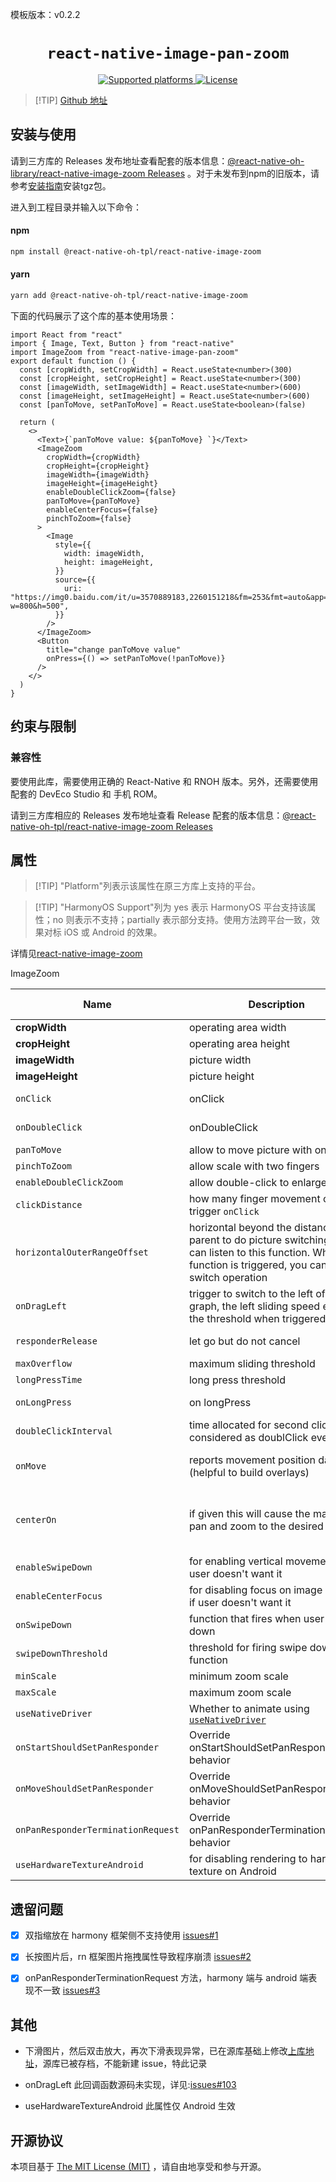 模板版本：v0.2.2

<p align="center">
  <h1 align="center"> <code>react-native-image-pan-zoom</code> </h1>
</p>
<p align="center">
        <a href="https://github.com/ascoders/react-native-image-zoom/blob/master">
        <img src="https://img.shields.io/badge/platforms-android%20|%20ios%20|%20harmony%20-lightgrey.svg" alt="Supported platforms" />
    </a>
    <a href="https://github.com/ascoders/react-native-image-zoom/blob/master/LICENSE">
        <img src="https://img.shields.io/badge/license-MIT-green.svg" alt="License" />
    </a>
</p>

> [!TIP] [Github 地址](https://github.com/react-native-oh-library/react-native-image-zoom)

## 安装与使用

请到三方库的 Releases 发布地址查看配套的版本信息：[@react-native-oh-library/react-native-image-zoom Releases](https://github.com/react-native-oh-library/react-native-image-zoom/releases) 。对于未发布到npm的旧版本，请参考[安装指南](/zh-cn/tgz-usage.md)安装tgz包。

进入到工程目录并输入以下命令：

<!-- tabs:start -->

#### **npm**

```bash
npm install @react-native-oh-tpl/react-native-image-zoom
```

#### **yarn**

```bash
yarn add @react-native-oh-tpl/react-native-image-zoom
```

<!-- tabs:end -->

下面的代码展示了这个库的基本使用场景：

```tsx
import React from "react"
import { Image, Text, Button } from "react-native"
import ImageZoom from "react-native-image-pan-zoom"
export default function () {
  const [cropWidth, setCropWidth] = React.useState<number>(300)
  const [cropHeight, setCropHeight] = React.useState<number>(300)
  const [imageWidth, setImageWidth] = React.useState<number>(600)
  const [imageHeight, setImageHeight] = React.useState<number>(600)
  const [panToMove, setPanToMove] = React.useState<boolean>(false)

  return (
    <>
      <Text>{`panToMove value: ${panToMove} `}</Text>
      <ImageZoom
        cropWidth={cropWidth}
        cropHeight={cropHeight}
        imageWidth={imageWidth}
        imageHeight={imageHeight}
        enableDoubleClickZoom={false}
        panToMove={panToMove}
        enableCenterFocus={false}
        pinchToZoom={false}
      >
        <Image
          style={{
            width: imageWidth,
            height: imageHeight,
          }}
          source={{
            uri: "https://img0.baidu.com/it/u=3570889183,2260151218&fm=253&fmt=auto&app=138&f=JPEG?w=800&h=500",
          }}
        />
      </ImageZoom>
      <Button
        title="change panToMove value"
        onPress={() => setPanToMove(!panToMove)}
      />
    </>
  )
}
```

## 约束与限制

### 兼容性

要使用此库，需要使用正确的 React-Native 和 RNOH 版本。另外，还需要使用配套的 DevEco Studio 和 手机 ROM。

请到三方库相应的 Releases 发布地址查看 Release 配套的版本信息：[@react-native-oh-tpl/react-native-image-zoom Releases](https://github.com/react-native-oh-library/react-native-image-zoom/releases)

## 属性

> [!TIP] "Platform"列表示该属性在原三方库上支持的平台。

> [!TIP] "HarmonyOS Support"列为 yes 表示 HarmonyOS 平台支持该属性；no 则表示不支持；partially 表示部分支持。使用方法跨平台一致，效果对标 iOS 或 Android 的效果。

详情见[react-native-image-zoom](https://github.com/ascoders/react-native-image-zoom)

ImageZoom

| Name   | Description          | Type          | Required | Platform | HarmonyOS Support |   
| ---- | ------------------ | ----------------------- | -------- | -------- | ----------------- | 
| **cropWidth**   | operating area width              | number      | YES      | ALL      | YES    |           
| **cropHeight**           | operating area height                                                                                                                                                 | number                                                                                                                             | YES      | ALL      | YES               |                                                                                            
| **imageWidth**           | picture width                                                                                                                                                         | number                                                                                                                             | YES      | ALL      | YES                                                                                                           
| **imageHeight**          | picture height                                                                                                                                                        | number                                                                                                                             | YES      | ALL      | YES                                                                                                           |
| `onClick`                          | onClick                                                                                                                                                               | (eventParams: [IOnClick](https://github.com/ascoders/react-native-image-zoom/blob/master/src/image-zoom/image-zoom.type.ts))=>void | NO       | ALL      | YES                                                                                                           |
| `onDoubleClick`                    | onDoubleClick                                                                                                                                                         | (eventParams: IOnClick)=>void                                                                                                      | NO       | ALL      | YES               |                                                                                            
| `panToMove`                        | allow to move picture with one finger                                                                                                                                 | boolean                                                                                                                            | NO       | ALL      | YES               |                                                                                            
| `pinchToZoom`                      | allow scale with two fingers                                                                                                                                          | boolean                                                                                                                            | NO       | ALL      | YES               |                                                                                            
| `enableDoubleClickZoom`            | allow double-click to enlarge                                                                                                                                         | boolean                                                                                                                            | NO       | ALL      | YES               |                                                                                            
| `clickDistance`                    | how many finger movement can also trigger `onClick`                                                                                                                   | number                                                                                                                             | NO       | ALL      | YES               |                                                                                            
| `horizontalOuterRangeOffset`       | horizontal beyond the distance, the parent to do picture switching, you can listen to this function. When this function is triggered, you can do the switch operation | (offsetX?: number)=>void                                                                                                           | NO       | ALL      | YES               |                                                                                            
| `onDragLeft`                       | trigger to switch to the left of the graph, the left sliding speed exceeds the threshold when triggered                                                               | ()=>void                                                                                                                           | NO       | \        | NO                | 
| `responderRelease`                 | let go but do not cancel                                                                                                                                              | (vx: number)=>void                                                                                                                 | NO       | ALL      | YES               |                                                                                            
| `maxOverflow`                      | maximum sliding threshold                                                                                                                                             | number                                                                                                                             | NO       | ALL      | YES               |                                                                                            
| `longPressTime`                    | long press threshold                                                                                                                                                  | number                                                                                                                             | NO       | ALL      | YES               |                                                                                            
| `onLongPress`                      | on longPress                                                                                                                                                          | (eventParams: [IOnClick](https://github.com/ascoders/react-native-image-zoom/blob/master/src/image-zoom/image-zoom.type.ts))=>void | NO       | ALL      | YES               |                                                                                            
| `doubleClickInterval	`              | time allocated for second click to be considered as doublClick event                                                                                                  | number                                                                                                                             | NO       | ALL      | YES               |                                                                                            
| `onMove`                           | reports movement position data (helpful to build overlays)                                                                                                            | ( position: [IOnMove](https://github.com/ascoders/react-native-image-zoom/blob/master/src/image-zoom/image-zoom.type.ts) )=>void   | NO       | ALL      | YES               |                                                                                            
| `centerOn`                         | if given this will cause the map to pan and zoom to the desired location                                                                                              | { x: number, y: number, scale: number, duration: number }                                                                          | NO       | ALL      | YES               |                                                                                            
| `enableSwipeDown`                  | for enabling vertical movement if user doesn't want it                                                                                                                | boolean                                                                                                                            | NO       | ALL      | YES               |                                                                                            
| `enableCenterFocus`                | for disabling focus on image center if user doesn't want it                                                                                                           | boolean                                                                                                                            | NO       | ALL      | YES               |                                                                                            
| `onSwipeDown`                      | function that fires when user swipes down                                                                                                                             | () => void                                                                                                                         | NO       | ALL      | YES               |                                                                                            
| `swipeDownThreshold`               | threshold for firing swipe down function                                                                                                                              | number                                                                                                                             | NO       | ALL      | YES               |                                                                                            
| `minScale`                         | minimum zoom scale                                                                                                                                                    | number                                                                                                                             | NO       | ALL      | YES               |                                                                                            
| `maxScale`                         | maximum zoom scale                                                                                                                                                    | number                                                                                                                             | NO       | ALL      | YES               |                                                                                            
| `useNativeDriver`                  | Whether to animate using [`useNativeDriver`](https://reactnative.dev/docs/animations#using-the-native-driver)                                                         | boolean                                                                                                                            | NO       | ALL      | YES               |                                                                                            
| `onStartShouldSetPanResponder`     | Override onStartShouldSetPanResponder behavior                                                                                                                        | () => boolean                                                                                                                      | NO       | ALL      | YES               |                                                                                            
| `onMoveShouldSetPanResponder`      | Override onMoveShouldSetPanResponder behavior                                                                                                                         | () => boolean                                                                                                                      | NO       | ALL      | YES               |                                                                                            
| `onPanResponderTerminationRequest` | Override onPanResponderTerminationRequest behavior                                                                                                                    | () => boolean                                                                                                                      | NO       | ALL      | YES               |                                                                                            
| `useHardwareTextureAndroid`        | for disabling rendering to hardware texture on Android                                                                                                                | boolean                                                                                                                            | NO       | Android  | NO                |                                                                      

## 遗留问题

- [x] 双指缩放在 harmony 框架侧不支持使用 [issues#1](https://github.com/react-native-oh-library/react-native-image-zoom/issues/1)

- [x] 长按图片后，rn 框架图片拖拽属性导致程序崩溃 [issues#2](https://github.com/react-native-oh-library/react-native-image-zoom/issues/2)

- [x] onPanResponderTerminationRequest 方法，harmony 端与 android 端表现不一致 [issues#3](https://github.com/react-native-oh-library/react-native-image-zoom/issues/3)


## 其他

- 下滑图片，然后双击放大，再次下滑表现异常，已在源库基础上修改[上库地址](https://github.com/react-native-oh-library/react-native-image-zoom)，源库已被存档，不能新建 issue，特此记录

- onDragLeft 此回调函数源码未实现，详见:[issues#103](https://github.com/ascoders/react-native-image-zoom/issues/103)

- useHardwareTextureAndroid 此属性仅 Android 生效

## 开源协议

本项目基于 [The MIT License (MIT)](https://github.com/ascoders/react-native-image-zoom/blob/master/LICENSE) ，请自由地享受和参与开源。
